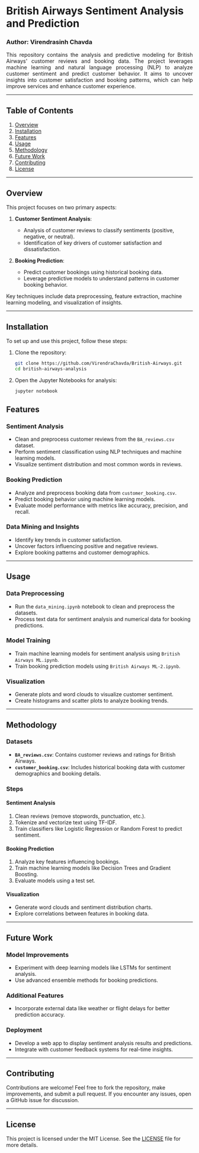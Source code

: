 # British Airways Sentiment Analysis and Prediction
### Author: Virendrasinh Chavda

<p align="justify">
This repository contains the analysis and predictive modeling for British Airways' customer reviews and booking data. The project leverages machine learning and natural language processing (NLP) to analyze customer sentiment and predict customer behavior. It aims to uncover insights into customer satisfaction and booking patterns, which can help improve services and enhance customer experience.
</p>

---

## Table of Contents
1. [Overview](#overview)
2. [Installation](#installation)
3. [Features](#features)
4. [Usage](#usage)
5. [Methodology](#methodology)
6. [Future Work](#future-work)
7. [Contributing](#contributing)
8. [License](#license)

---

## Overview

This project focuses on two primary aspects:
1. <strong>Customer Sentiment Analysis</strong>:
   - Analysis of customer reviews to classify sentiments (positive, negative, or neutral).
   - Identification of key drivers of customer satisfaction and dissatisfaction.

2. <strong>Booking Prediction</strong>:
   - Predict customer bookings using historical booking data.
   - Leverage predictive models to understand patterns in customer booking behavior.

Key techniques include data preprocessing, feature extraction, machine learning modeling, and visualization of insights.

---

## Installation

To set up and use this project, follow these steps:

1. Clone the repository:
   ```bash
   git clone https://github.com/VirendraChavda/British-Airways.git
   cd british-airways-analysis
   ```
2. Open the Jupyter Notebooks for analysis:
   ```bash
   jupyter notebook
   ```

## Features

### Sentiment Analysis
- Clean and preprocess customer reviews from the `BA_reviews.csv` dataset.
- Perform sentiment classification using NLP techniques and machine learning models.
- Visualize sentiment distribution and most common words in reviews.

### Booking Prediction
- Analyze and preprocess booking data from `customer_booking.csv`.
- Predict booking behavior using machine learning models.
- Evaluate model performance with metrics like accuracy, precision, and recall.

### Data Mining and Insights
- Identify key trends in customer satisfaction.
- Uncover factors influencing positive and negative reviews.
- Explore booking patterns and customer demographics.

---

## Usage

### Data Preprocessing
- Run the `data_mining.ipynb` notebook to clean and preprocess the datasets.
- Process text data for sentiment analysis and numerical data for booking predictions.

### Model Training
- Train machine learning models for sentiment analysis using `British Airways ML.ipynb`.
- Train booking prediction models using `British Airways ML-2.ipynb`.

### Visualization
- Generate plots and word clouds to visualize customer sentiment.
- Create histograms and scatter plots to analyze booking trends.

---

## Methodology

### Datasets
- <strong>`BA_reviews.csv`</strong>: Contains customer reviews and ratings for British Airways.
- <strong>`customer_booking.csv`</strong>: Includes historical booking data with customer demographics and booking details.

### Steps

#### Sentiment Analysis
1. Clean reviews (remove stopwords, punctuation, etc.).
2. Tokenize and vectorize text using TF-IDF.
3. Train classifiers like Logistic Regression or Random Forest to predict sentiment.

#### Booking Prediction
1. Analyze key features influencing bookings.
2. Train machine learning models like Decision Trees and Gradient Boosting.
3. Evaluate models using a test set.

#### Visualization
- Generate word clouds and sentiment distribution charts.
- Explore correlations between features in booking data.

---

## Future Work

### Model Improvements
- Experiment with deep learning models like LSTMs for sentiment analysis.
- Use advanced ensemble methods for booking predictions.

### Additional Features
- Incorporate external data like weather or flight delays for better prediction accuracy.

### Deployment
- Develop a web app to display sentiment analysis results and predictions.
- Integrate with customer feedback systems for real-time insights.

---

## Contributing

Contributions are welcome! Feel free to fork the repository, make improvements, and submit a pull request. If you encounter any issues, open a GitHub issue for discussion.

---

## License

This project is licensed under the MIT License. See the [LICENSE](./LICENSE) file for more details.
